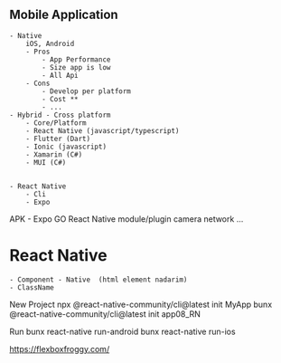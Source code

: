 ## Mobile Application
    - Native 
        iOS, Android
        - Pros  
            - App Performance 
            - Size app is low
            - All Api
        - Cons
            - Develop per platform
            - Cost **
            - ...
    - Hybrid - Cross platform
        - Core/Platform
        - React Native (javascript/typescript)
        - Flutter (Dart)
        - Ionic (javascript)
        - Xamarin (C#)
        - MUI (C#)


    - React Native
        - Cli
        - Expo   


APK - Expo GO
    React Native 
    module/plugin
        camera
        network
        ...

# React Native
    - Component - Native  (html element nadarim)
    - ClassName


New Project
    npx @react-native-community/cli@latest init MyApp
    bunx @react-native-community/cli@latest init app08_RN

Run
    bunx react-native run-android
    bunx react-native run-ios



https://flexboxfroggy.com/